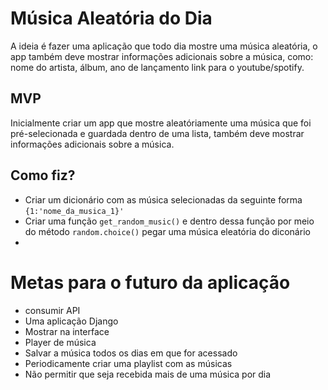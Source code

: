 # Música Aleatória do Dia
A ideia é fazer uma aplicação que todo dia mostre uma música aleatória, o app também deve mostrar informações adicionais sobre a música, como: nome do artista, álbum, ano de lançamento link para o youtube/spotify.
## MVP
Inicialmente criar um app que mostre aleatóriamente uma música que foi pré-selecionada e guardada dentro de uma lista, também deve mostrar informações adicionais sobre a música.
## Como fiz?
- Criar um dicionário com as música selecionadas da seguinte forma `{1:'nome_da_musica_1}'`
- Criar uma função `get_random_music()` e dentro dessa função por meio do método `random.choice()` pegar uma música eleatória do diconário
- 


# Metas para o futuro da aplicação
- consumir API
- Uma aplicação Django
- Mostrar na interface
- Player de música
- Salvar a música todos os dias em que for acessado
- Periodicamente criar uma playlist com as músicas
- Não permitir que seja recebida mais de uma música por dia
